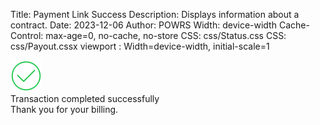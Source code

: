 Title: Payment Link Success
Description: Displays information about a contract.
Date: 2023-12-06
Author: POWRS
Width: device-width
Cache-Control: max-age=0, no-cache, no-store
CSS: css/Status.css
CSS: css/Payout.cssx
viewport : Width=device-width, initial-scale=1

<main class="border-radius">
<meta name="viewport" content="width=device-width, initial-scale=1" />
 <div class="container">
        <div class="messageContainer messageContainer_width">
            <div class="imageContainer">
                <img src="../resources/success_green.png" alt="successpng" width="50" />
            </div>
            <div class="welcomeLbl textHeader">
                <span>Transaction completed successfully</span>
            </div>
            <div class="textBody">
                <span>Thank you for your billing.</span>
            </div>
        </div>
    </div>
</main>